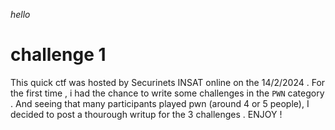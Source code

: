 _hello_

# challenge 1

This quick ctf was hosted by Securinets INSAT online on the 14/2/2024 . For the first time , i had the chance to write some challenges in the ```PWN``` category . And seeing that many participants played pwn (around 4 or 5 people), I decided to post a thourough writup for the 3 challenges . ENJOY !

